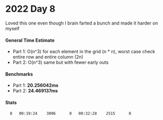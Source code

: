 # 2022 Day 8

Loved this one even though I brain farted a bunch and made it harder on myself

#### General Time Estimate
- Part 1: O(n^3) for each element in the grid (n * n), worst case check entire row and entire column (2n) 
- Part 2: O(n^3) same but with fewer early outs

#### Benchmarks
- Part 1: **20.256042ms**
- Part 2: **24.469137ms**

#### Stats
```
  8   00:19:24    3006      0   00:32:28    2515      0
```
